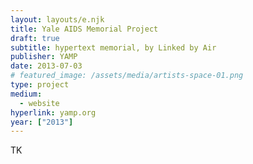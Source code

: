 ```yaml
---
layout: layouts/e.njk
title: Yale AIDS Memorial Project
draft: true
subtitle: hypertext memorial, by Linked by Air
publisher: YAMP
date: 2013-07-03
# featured_image: /assets/media/artists-space-01.png
type: project
medium:
  - website
hyperlink: yamp.org
year: ["2013"]
---
```


TK
